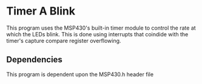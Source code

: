# Timer A Blink
This program uses the MSP430's built-in timer module to control the rate at which the LEDs blink. This is done using interrupts that coindide with the timer's capture compare register overflowing.
## Dependencies
This program is dependent upon the MSP430.h header file
